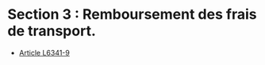 # Section 3 : Remboursement des frais de transport.

* [Article L6341-9](./LEGIARTI000006904375.md)
